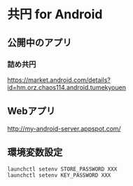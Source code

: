# 共円 for Android

## 公開中のアプリ
### 詰め共円
https://market.android.com/details?id=hm.orz.chaos114.android.tumekyouen

## Webアプリ
http://my-android-server.appspot.com/

## 環境変数設定

```
launchctl setenv STORE_PASSWORD XXX
launchctl setenv KEY_PASSWORD XXX
```
